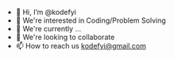 - 👋 Hi, I’m @kodefyi
- 👀 We're interested in Coding/Problem Solving
- 🌱 We're currently ...
- 💞️ We're looking to collaborate
- 📫 How to reach us kodefyi@gmail.com

<!---
kodefyi/kodefyi is a ✨ special ✨ repository because its `README.md` (this file) appears on your GitHub profile.
You can click the Preview link to take a look at your changes.
--->
